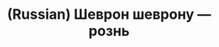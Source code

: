 ---
layout: default
category: mega
lang: en
title: (Russian) Шеврон шеврону — рознь
slug: guilemets-wood
tags: baka-baka design information reading 
postid: 338
translated: no
---